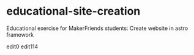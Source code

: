 # educational-site-creation
Educational exercise for MakerFriends students: Create website in astro framework

edit0
edit114
